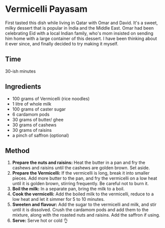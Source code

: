 # Vermicelli Payasam 

First tasted this dish while living in Qatar with Omar and David. It's a sweet, milky dessert that is popular in India and the Middle East. 
Omar had been celebrating Eid with a local Indian family, who's mom insisted on sending him home with a large container of this dessert. 
I have been thinking about it ever since, and finally decided to try making it myself.

## Time 

30-ish minutes

## Ingredients 

- 100 grams of Vermicelli (rice noodles)
- 1 litre of whole milk 
- 100 grams of caster sugar 
- 6 cardamom pods 
- 30 grams of butter/ ghee 
- 30 grams of cashews 
- 30 grams of raisins
- a pinch of saffron (optional)


## Method

1. **Prepare the nuts and raisins:** Heat the butter in a pan and fry the cashews and raisins until the cashews are golden brown. Set aside.
1. **Prepare the Vermicelli:** If the vermicelli is long, break it into smaller pieces. Add more butter to the pan, and fry the vermicelli on 
a low heat until it is golden brown, stirring frequently. Be careful not to burn it. 
1. **Boil the milk:** In a separate pan, bring the milk to a boil. 
1. **Cook the vermicelli:** Add the boiled milk to the vermicelli, reduce to a low heat and let it simmer for 5 to 10 minutes. 
1. **Sweeten and flavour:** Add the sugar to the vermicelli and milk, and stir until it is dissolved. Crush the cardamom pods and add them 
to the mixture, along with the roasted nuts and raisins. Add the saffron if using.
1. **Serve:** Serve hot or cold :ok_hand:

